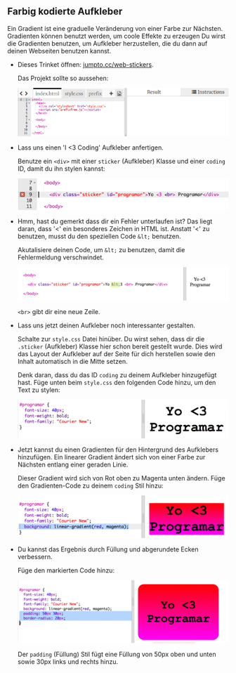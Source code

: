## Farbig kodierte Aufkleber

Ein Gradient ist eine graduelle Veränderung von einer Farbe zur Nächsten. Gradienten können benutzt werden, um coole Effekte zu erzeugen Du wirst die Gradienten benutzen, um Aufkleber herzustellen, die du dann auf deinen Webseiten benutzen kannst. 

+ Dieses Trinket öffnen: <a href="http://jumpto.cc/web-stickers" target="_blank">jumpto.cc/web-stickers</a>. 

	Das Projekt sollte so aussehen:

	![screenshot](images/stickers-starter.png)

+ Lass uns einen 'I <3 Coding' Aufkleber anfertigen. 

	Benutze ein `<div>` mit einer `sticker` (Aufkleber) Klasse und einer `coding` ID, damit du ihn stylen kannst: 

	![screenshot](images/stickers-coding-error.png)


+ Hmm, hast du gemerkt dass dir ein Fehler unterlaufen ist? Das liegt daran, dass  '<' ein besonderes Zeichen in HTML ist. Anstatt '<' zu benutzen, musst du den speziellen Code `&lt;` benutzen. 

	Akutalisiere deinen Code, um `&lt;` zu benutzen, damit die Fehlermeldung verschwindet. 

	![screenshot](images/stickers-coding-fixed.png)

	`<br>` gibt dir eine neue Zeile. 

+ Lass uns jetzt deinen Aufkleber noch interessanter gestalten. 

	Schalte zur `style.css` Datei hinüber. Du wirst sehen, dass dir die `.sticker` (Aufkleber) Klasse hier schon bereit gestellt wurde. Dies wird das Layout der Aufkleber auf der Seite für dich herstellen sowie den Inhalt automatisch in die Mitte setzen. 

	Denk daran, dass du das ID `coding` zu deinem Aufkleber hinzugefügt hast. Füge unten beim `style.css` den folgenden Code hinzu, um den Text zu stylen:

	![screenshot](images/stickers-coding-font.png)

+ Jetzt kannst du einen Gradienten für den Hintergrund des Aufklebers hinzufügen. Ein linearer Gradient ändert sich von einer Farbe zur Nächsten entlang einer geraden Linie.

	Dieser Gradient wird sich von Rot oben zu Magenta unten ändern. Füge den Gradienten-Code zu deinem `coding` Stil hinzu:

	![screenshot](images/stickers-coding-gradient.png)

+ Du kannst das Ergebnis durch Füllung und abgerundete Ecken verbessern. 

	Füge den markierten Code hinzu:

	![screenshot](images/stickers-coding-padding.png)

	Der `padding` (Füllung) Stil fügt eine Füllung von 50px oben und unten sowie 30px links und rechts hinzu. 
